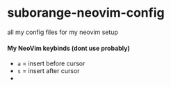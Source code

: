 # suborange-neovim-config
all my config files for my neovim setup

#### My NeoVim keybinds (dont use probably)
- `a` = insert before cursor
- `s` = insert after cursor
- 
